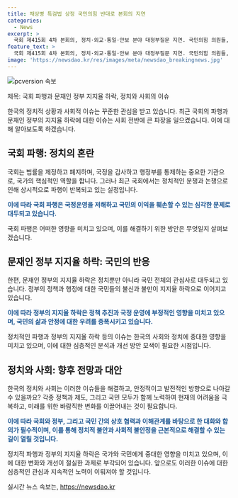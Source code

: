 ```yaml
---
title: 채상병 특검법 상정 국민의힘 반대로 본회의 지연
categories:
  - News
excerpt: >
  국회 제415회 4차 본회의, 정치·외교·통일·안보 분야 대정부질문 지연. 국민의힘 의원들, 해병대원 특검법 상정에 항의하며 농성 중. 학생들 관심 집중.
feature_text: >
  국회 제415회 4차 본회의, 정치·외교·통일·안보 분야 대정부질문 지연. 국민의힘 의원들, 해병대원 특검법 상정에 항의하며 농성 중. 학생들 관심 집중.
image: 'https://newsdao.kr/res/images/meta/newsdao_breakingnews.jpg'
---
```


<p><img src="https://newsdao.kr/res/images/meta/newsdao_breakingnews.jpg" alt="pcversion 속보" /></p>

<p>제목: 국회 파행과 문재인 정부 지지율 하락, 정치와 사회의 이슈</p>

<p data-ke-size="size16"></p>

<p>한국의 정치적 상황과 사회적 이슈는 꾸준한 관심을 받고 있습니다. 최근 국회의 파행과 문재인 정부의 지지율 하락에 대한 이슈는 사회 전반에 큰 파장을 일으켰습니다. 이에 대해 알아보도록 하겠습니다.</p>

<h2 data-ke-size="size26">국회 파행: 정치의 혼란</h2>

<p>국회는 법률을 제정하고 폐지하며, 국정을 감사하고 행정부를 통제하는 중요한 기관으로, 국가의 핵심적인 역할을 합니다. 그러나 최근 국회에서는 정치적인 분쟁과 논쟁으로 인해 상시적으로 파행이 반복되고 있는 실정입니다.</p>

<p><b><span style="color: #1a5490;">이에 따라 국회 파행은 국정운영을 저해하고 국민의 이익을 훼손할 수 있는 심각한 문제로 대두되고 있습니다.</span></b></p>

<p>국회 파행은 어떠한 영향을 미치고 있으며, 이를 해결하기 위한 방안은 무엇일지 살펴보겠습니다.</p>

<p data-ke-size="size16"></p>

<h2 data-ke-size="size26">문재인 정부 지지율 하락: 국민의 반응</h2>

<p>한편, 문재인 정부의 지지율 하락은 정치뿐만 아니라 국민 전체의 관심사로 대두되고 있습니다. 정부의 정책과 행정에 대한 국민들의 불신과 불만이 지지율 하락으로 이어지고 있습니다.</p>

<p><b><span style="color: #1a5490;">이에 따라 정부의 지지율 하락은 정책 추진과 국정 운영에 부정적인 영향을 미치고 있으며, 국민의 삶과 안정에 대한 우려를 증폭시키고 있습니다.</span></b></p>

<p>정치적인 파행과 정부의 지지율 하락 등의 이슈는 한국의 사회와 정치에 중대한 영향을 미치고 있으며, 이에 대한 심층적인 분석과 개선 방안 모색이 필요한 시점입니다.</p>

<p data-ke-size="size16"></p>

<h2 data-ke-size="size26">정치와 사회: 향후 전망과 대안</h2>

<p>한국의 정치와 사회는 이러한 이슈들을 해결하고, 안정적이고 발전적인 방향으로 나아갈 수 있을까요? 각종 정책과 제도, 그리고 국민 모두가 함께 노력하여 현재의 어려움을 극복하고, 미래를 위한 바람직한 변화를 이끌어내는 것이 필요합니다.</p>

<p><b><span style="color: #1a5490;">이에 따라 국회와 정부, 그리고 국민 간의 상호 협력과 이해관계를 바탕으로 한 대화와 합의가 필수적이며, 이를 통해 정치적 불안과 사회적 불안정을 근본적으로 해결할 수 있는 길이 열릴 것입니다.</span></b></p>

<p>정치적 파행과 정부의 지지율 하락은 국가와 국민에게 중대한 영향을 미치고 있으며, 이에 대한 변화와 개선이 절실한 과제로 부각되어 있습니다. 앞으로도 이러한 이슈에 대한 심층적인 관심과 지속적인 노력이 이뤄져야 할 것입니다.</p>
실시간 뉴스 속보는, <a href="https://newsdao.kr" rel="dofollow">https://newsdao.kr</a>


